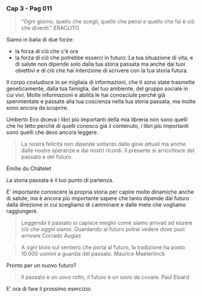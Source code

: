### Cap 3 - Pag 011

> “Ogni giorno, quello che scegli, quello che pensi e quello che fai è ciò che diventi.”
> ERACLITO

Siamo in balia di due forze:
- la forza di ciò che c'è ora
- la forza di ciò che potrebbe esserci in futuro.
La tua situazione di vita, e di salute non dipende solo dalla tua storia passata ma anche dai tuoi obiettivi e di ciò che hai intenzione di scrivere con la tua storia futura.


Il corpo costudisce in se migliaia di informazioni, che ti sono state trasmette geneticamente, dalla tua famiglia, del tuo ambiente, del gruppo sociale in cui vivi.  Molte informazioni e abilità le hai conosciute perchè già sperimentate e passate alla tua coscienza nella tua storia passata, ma molte sono ancora da scoprire.

Umberto Eco diceva i libri più importanti della mia libreria non sono quelli che ho letto perchè di quelli conosco già il contenuto, i libri più importanti sono quelli che devo ancora leggere.


> La nostra felicità non dipende soltanto dalle gioie attuali ma anche dalle nostre speranze e dai nostri ricordi. Il presente si arricchisce del passato e del futuro.

 Émilie du Châtelet


La storia passata è il tuo punto di partenza.

E' importante conoscere la propria storia per capire molte dinamiche anche di salute, ma è ancora più importante sapere che tanto dipende dal futuro dalla direzione in cui scegliamo di camminare e dalle mete che vogliamo raggiungere.

> Leggendo il passato si capisce meglio come siamo arrivati ad essere ciò che oggni siamo.
> Guardando al futuro potrai vedere dove puoi arrivare
> Corrado Augias


> A ogni bivio sul sentiero che porta al futuro, la tradizione ha posto 10.000 uomini a guardia del passato.
> Maurice Maeterlinck

Pronto per un nuovo futuro?

> Il passato è un uovo rotto, il futuro è un uovo da covare.
> Paul Eluard

E' ora di fare il prossimo esercizio.

